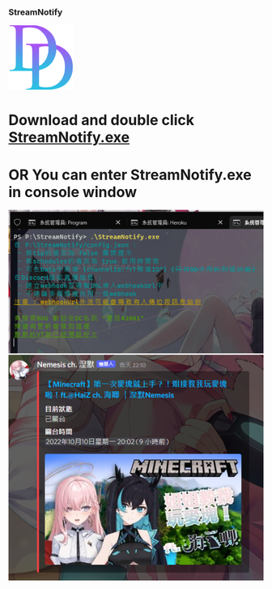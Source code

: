### StreamNotify

<img src="https://github.com/adam200134/StreamNotify/blob/main/DD.png" alt="Aleq" width="128" height="128"/>

# Download and double click [StreamNotify.exe](https://github.com/adam200134/StreamNotify/raw/main/StreamNotify.exe)

# OR You can enter StreamNotify.exe in console window

<img src="https://github.com/adam200134/StreamNotify/blob/main/console.png" alt="Aleq"/>

<img src="https://github.com/adam200134/StreamNotify/blob/main/Embed.png" alt="Aleq"/>
